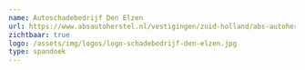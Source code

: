 ```yaml
---
name: Autoschadebedrijf Den Elzen
url: https://www.absautoherstel.nl/vestigingen/zuid-holland/abs-autoherstel-den-elzen-zoetermeer/?msclkid=c1e299ad258918b948fdfd7703591aff&utm_source=bing&utm_medium=cpc&utm_campaign=S-ABS%20-%20Vestigingen%20-%20Brand%20-%20ABS%20-%20Phrase&utm_term=den%20elzen%20zoetermeer&utm_content=B_ABS%20-%20Brand%20-%20Zoetermeer
zichtbaar: true
logo: /assets/img/logos/logo-schadebedrijf-den-elzen.jpg
type: spandoek
---
```

